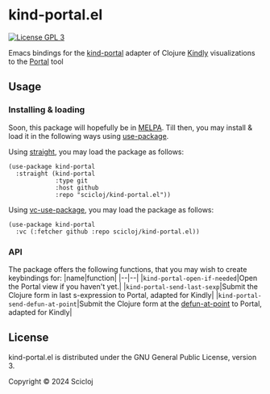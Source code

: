 # kind-portal.el

[![License GPL 3][badge-license]](http://www.gnu.org/licenses/gpl-3.0.txt)

Emacs bindings for the [kind-portal](https://github.com/scicloj/kind-portal) adapter of Clojure [Kindly](https://scicloj.github.io/kindly/) visualizations to the [Portal](https://github.com/djblue/portal) tool

## Usage

### Installing & loading

Soon, this package will hopefully be in [MELPA](https://melpa.org/). Till then, you may install & load it in the following ways using [use-package](https://github.com/jwiegley/use-package).

Using [straight](https://github.com/radian-software/straight.el), you may load the package as follows:

```elisp
(use-package kind-portal
  :straight (kind-portal
             :type git
             :host github
             :repo "scicloj/kind-portal.el"))
```

Using [vc-use-package](https://github.com/slotThe/vc-use-package), you may load the package as follows:

```elisp
(use-package kind-portal
  :vc (:fetcher github :repo scicloj/kind-portal.el))
```

### API

The package offers the following functions, that you may wish to create keybindings for:
|name|function|
|--|--|
|`kind-portal-open-if-needed`|Open the Portal view if you haven't yet.|
|`kind-portal-send-last-sexp`|Submit the Clojure form in last s-expression to Portal, adapted for Kindly|
|`kind-portal-send-defun-at-point`|Submit the Clojure form at the [defun-at-point](https://www.emacswiki.org/emacs/ThingAtPoint) to Portal, adapted for Kindly|

## License

kind-portal.el is distributed under the GNU General Public License, version 3.

Copyright © 2024 Scicloj

[badge-license]: https://img.shields.io/badge/license-GPL_3-green.svg
